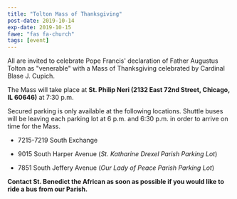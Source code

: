 ```yaml
---
title: "Tolton Mass of Thanksgiving"
post-date: 2019-10-14
exp-date: 2019-10-15
fawe: "fas fa-church"
tags: [event]
---
```

All are invited to celebrate Pope Francis' declaration of Father Augustus Tolton as "venerable" with a Mass of Thanksgiving celebrated by Cardinal Blase J. Cupich.

The Mass will take place at **St. Philip Neri (2132 East 72nd Street, Chicago, IL 60646)** at 7:30 p.m.

Secured parking is only available at the following locations. Shuttle buses will be leaving each parking lot at 6 p.m. and 6:30 p.m. in order to arrive on time for the Mass.

* 7215-7219 South Exchange

* 9015 South Harper Avenue (*St. Katharine Drexel Parish Parking Lot*)

* 7851 South Jeffery Avenue (*Our Lady of Peace Parish Parking Lot*)

**Contact St. Benedict the African as soon as possible if you would like to ride a bus from our Parish.**